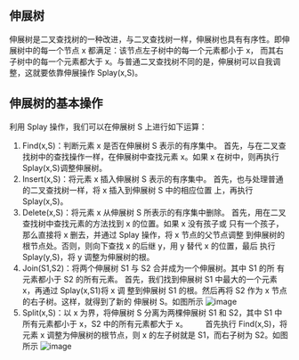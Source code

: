## 伸展树

伸展树是二叉查找树的一种改进，与二叉查找树一样，伸展树也具有有序性。即伸展树中的每一个节点 x 都满足：该节点左子树中的每一个元素都小于 x，
而其右子树中的每一个元素都大于 x。与普通二叉查找树不同的是，伸展树可以自我调整，这就要依靠伸展操作 Splay(x,S)。

## 伸展树的基本操作

利用 Splay 操作，我们可以在伸展树 S 上进行如下运算：
1. Find(x,S)：判断元素 x 是否在伸展树 S 表示的有序集中。
首先，与在二叉查找树中的查找操作一样，在伸展树中查找元素 x。如果 x
在树中，则再执行 Splay(x,S)调整伸展树。
2. Insert(x,S)：将元素 x 插入伸展树 S 表示的有序集中。
首先，也与处理普通的二叉查找树一样，将 x 插入到伸展树 S 中的相应位置
上，再执行 Splay(x,S)。
3. Delete(x,S)：将元素 x 从伸展树 S 所表示的有序集中删除。
首先，用在二叉查找树中查找元素的方法找到 x 的位置。如果 x 没有孩子或
只有一个孩子，那么直接将 x 删去，并通过 Splay 操作，将 x 节点的父节点调整
到伸展树的根节点处。否则，则向下查找 x 的后继 y，用 y 替代 x 的位置，最后
执行 Splay(y,S)，将 y 调整为伸展树的根。
4. Join(S1,S2)：将两个伸展树 S1 与 S2 合并成为一个伸展树。其中 S1 的所
有元素都小于 S2 的所有元素。
首先，我们找到伸展树 S1 中最大的一个元素 x，再通过 Splay(x,S1)将 x 调
整到伸展树 S1 的根。然后再将 S2 作为 x 节点的右子树。这样，就得到了新的
伸展树 S。如图所示
![image](https://user-images.githubusercontent.com/87458342/129528167-0a915927-9529-4208-ae59-08ed3a7f8f6b.png)
5. Split(x,S)：以 x 为界，将伸展树 S 分离为两棵伸展树 S1 和 S2，其中 S1
中所有元素都小于 x，S2 中的所有元素都大于 x。
　　首先执行 Find(x,S)，将元素 x 调整为伸展树的根节点，则 x 的左子树就是
S1，而右子树为 S2。如图所示
![image](https://user-images.githubusercontent.com/87458342/129528124-fb320e31-427e-4a94-ac4f-41b44f65795d.png)

